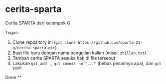 # cerita-sparta
Cerita SPARTA dari kelompok G

Tugas:

1. Clone repository ini (`git clone https://github.com/sparta-21-g/cerita-sparta.git`)
2. Buat file baru dengan nama panggilan kalian (misal: `zhillan.txt`)
4. Tambah cerita SPARTA sesuka hati di file tersebut
5. Lakukan `git add .`, `git commit -m "..."` (bebas pesannya apa), dan `git push`

Done ^^


<!-- Kalau kalian bingung kenapa gaada nomor 3, maaf sengaja wkw  -->
